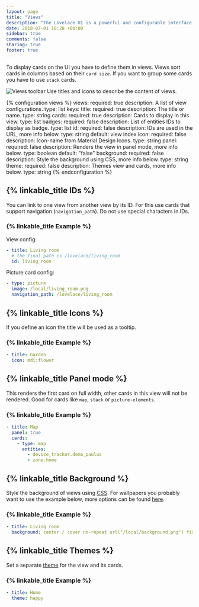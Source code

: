 ```yaml
---
layout: page
title: "Views"
description: "The Lovelace UI is a powerful and configurable interface for Home Assistant."
date: 2018-07-01 10:28 +00:00
sidebar: true
comments: false
sharing: true
footer: true
---
```


To display cards on the UI you have to define them in views. Views sort cards in columns based on their `card size`. If you want to group some cards you have to use `stack` cards.

<p class="img">
  <img src="/images/lovelace/lovelace_views.png" alt="Views toolbar">
  Use titles and icons to describe the content of views.
</p>

{% configuration views %}
views:
  required: true
  description: A list of view configurations.
  type: list
  keys:
    title:
      required: true
      description: The title or name.
      type: string
    cards:
      required: true
      description: Cards to display in this view.
      type: list
    badges:
      required: false
      description: List of entities IDs to display as badge.
      type: list
    id:
      required: false
      description: IDs are used in the URL, more info below.
      type: string
      default: view index
    icon:
      required: false
      description: Icon-name from Material Design Icons.
      type: string
    panel:
      required: false
      description: Renders the view in panel mode, more info below.
      type: boolean
      default: "false"
    background:
      required: false
      description: Style the background using CSS, more info below.
      type: string
    theme:
      required: false
      description: Themes view and cards, more info below.
      type: string
{% endconfiguration %}

## {% linkable_title IDs %}

You can link to one view from another view by its ID. For this use cards that support navigation (`navigation_path`). Do not use special characters in IDs.

### {% linkable_title Example %}

View config:

```yaml
- title: Living room
  # the final path is /lovelace/living_room
  id: living_room
```

Picture card config:

```yaml
- type: picture
  image: /local/living_room.png
  navigation_path: /lovelace/living_room
```

## {% linkable_title Icons %}

If you define an icon the title will be used as a tooltip.

### {% linkable_title Example %}

```yaml
- title: Garden
  icon: mdi:flower
```

## {% linkable_title Panel mode %}

This renders the first card on full width, other cards in this view will not be rendered. Good for cards like `map`, `stack` or `picture-elements`.

### {% linkable_title Example %}

```yaml
- title: Map
  panel: true
  cards:
    - type: map
      entities:
        - device_tracker.demo_paulus
        - zone.home
```

## {% linkable_title Background %}

Style the background of views using [CSS](https://en.wikipedia.org/wiki/Cascading_Style_Sheets). For wallpapers you probably want to use the example below, more options can be found [here](https://developer.mozilla.org/en-US/docs/Web/CSS/background).

### {% linkable_title Example %}

```yaml
- title: Living room
  background: center / cover no-repeat url("/local/background.png") fixed
```

## {% linkable_title Themes %}

Set a separate [theme](/components/frontend/#themes) for the view and its cards.

### {% linkable_title Example %}

```yaml
- title: Home
  theme: happy
```
